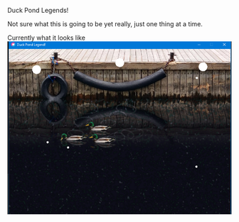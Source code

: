 Duck Pond Legends!

Not sure what this is going to be yet really, just one thing at a time.

Currently what it looks like
![screenshot 1](./screenshot1.png)